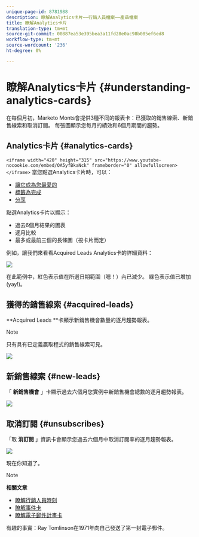 ```yaml
---
unique-page-id: 8781988
description: 瞭解Analytics卡片——行銷人員檔案——產品檔案
title: 瞭解Analytics卡片
translation-type: tm+mt
source-git-commit: 00887ea53e395bea3a11fd28e0ac98b085ef6ed8
workflow-type: tm+mt
source-wordcount: '236'
ht-degree: 0%

---
```



# 瞭解Analytics卡片 {#understanding-analytics-cards}

在每個月初，Marketo Monts會提供3種不同的報表卡：已獲取的銷售線索、新銷售線索和取消訂閱。 每張圖顯示您每月的績效和6個月期間的趨勢。

## Analytics卡片 {#analytics-cards}

`<iframe width="420" height="315" src="https://www.youtube-nocookie.com/embed/OA5yfBkaNck" frameborder="0" allowfullscreen></iframe>` 當您點選Analytics卡片時，可以：

* [讓它成為您最愛的](../../../../../product-docs/core-marketo-concepts/mobile-apps/marketo-moments/working-with-moments/creating-a-favorite.md)
* [標籤為完成](../../../../../product-docs/core-marketo-concepts/mobile-apps/marketo-moments/working-with-moments/marking-it-done.md)
* [分享](../../../../../product-docs/core-marketo-concepts/mobile-apps/marketo-moments/working-with-moments/sharing-a-moment.md)

點選Analytics卡片以顯示：

* 過去6個月結果的圖表
* 逐月比較
* 最多或最前三個的長條圖（視卡片而定）

例如，讓我們來看看Acquired Leads Analytics卡的詳細資料：

![](assets/image2015-7-6-14-3a5-3a25.png)

在此範例中，紅色表示值在所選日期範圍（嗯！）內已減少。 綠色表示值已增加(yay!)。

## 獲得的銷售線索 {#acquired-leads}

**Acquired Leads **卡顯示新銷售機會數量的逐月趨勢報表。

>[!NOTE]
>
>只有具有已定義贏取程式的銷售線索可見。

![](assets/image2015-6-30-14-3a31-3a40.png)

## 新銷售線索 {#new-leads}

「 **新銷售機會** 」卡顯示過去六個月您實例中新銷售機會總數的逐月趨勢報表。

![](assets/image2015-6-30-14-3a33-3a23.png)

## 取消訂閱 {#unsubscribes}

「取 **消訂閱** 」資訊卡會顯示您過去六個月中取消訂閱率的逐月趨勢報表。

![](assets/image2015-6-30-14-3a29-3a3.png)

現在你知道了。

>[!NOTE]
>
>**相關文章**
>
>* [瞭解行銷人員時刻](understanding-marketo-moments.md)
>* [瞭解事件卡](understanding-event-cards.md)
>* [瞭解電子郵件計畫卡](understanding-email-program-cards.md)

>



有趣的事實：Ray Tomlinson在1971年向自己發送了第一封電子郵件。